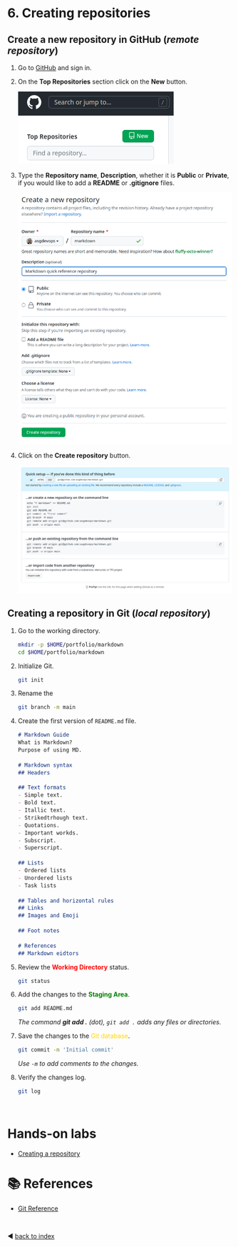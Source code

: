 <div id='06-creating-repositories'/>

# 6. Creating repositories

<div id='61-creating-a-remote-repo'/>

## Create a new repository in **GitHub** (_remote repository_)

1. Go to [GitHub](https://github.com/) and sign in.

2. On the **Top Repositories** section click on the **New** button.

    ![github](images/github_repo_01.png)

3. Type the **Repository name**, **Description**, whether it is **Public** or **Private**, if you would like to add a **README** or **.gitignore** files.

    ![github](images/github_repo_02.png)

4. Click on the **Create repository** button.

    ![github](images/github_repo_03.png)

<div id='62-creating-a-local-repo'/>

## Creating a repository in Git (_local repository_)

1. Go to the working directory.

    ```bash
    mkdir -p $HOME/portfolio/markdown
    cd $HOME/portfolio/markdown
    ```

2. Initialize Git.

    ```bash
    git init
    ```

3. Rename the 
    ```bash
    git branch -m main
    ```

3. Create the first version of `README.md` file.
   

    ```md
    # Markdown Guide
    What is Markdown?
    Purpose of using MD.
    
    # Markdown syntax
    ## Headers
    
    ## Text formats
    - Simple text. 
    - Bold text.
    - Itallic text. 
    - Strikedtrhough text. 
    - Quotations.
    - Important workds.
    - Subscript.
    - Superscript.

    ## Lists
    - Ordered lists 
    - Unordered lists
    - Task lists

    ## Tables and horizontal rules
    ## Links
    ## Images and Emoji

    ## Foot notes

    # References
    ## Markdown eidtors
    ```

4. Review the <span style="color:red">**Working Directory**</span> status.

    ```bash
    git status
    ```

5. Add the changes to the <span style="color:green">**Staging Area**</span>.

    ```bash
    git add README.md
    ```
 
    _The command **git add .** (dot), `git add .` adds any files or directories._

6. Save the changes to the <span style="color:gold">Git database</span>.

    ```bash
    git commit -m 'Initial commit'
    ```

    _Use `-m` to add comments to the changes._

7. Verify the changes log.

    ```bash
    git log
    ```

<br />


# Hands-on labs
- [Creating a repository](labs/lab_03_creating_a_repository.md)

# :books: References
- [Git Reference](https://git-scm.com/docs)


<br />

:arrow_backward: [back to index](README.md#00-toc)
